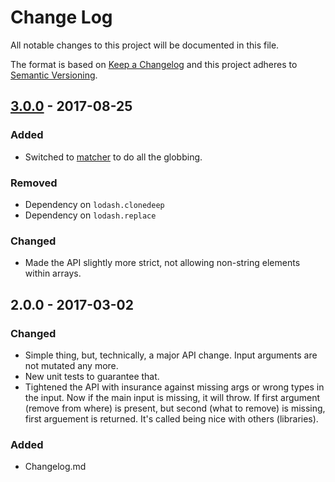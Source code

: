 # Change Log
All notable changes to this project will be documented in this file.

The format is based on [Keep a Changelog](http://keepachangelog.com/)
and this project adheres to [Semantic Versioning](http://semver.org/).

## [3.0.0] - 2017-08-25
### Added
- Switched to [matcher](https://github.com/sindresorhus/matcher/) to do all the globbing.
### Removed
- Dependency on `lodash.clonedeep`
- Dependency on `lodash.replace`
### Changed
- Made the API slightly more strict, not allowing non-string elements within arrays.

## 2.0.0 - 2017-03-02
### Changed
- Simple thing, but, technically, a major API change. Input arguments are not mutated any more.
- New unit tests to guarantee that.
- Tightened the API with insurance against missing args or wrong types in the input. Now if the main input is missing, it will throw. If first argument (remove from where) is present, but second (what to remove) is missing, first arguement is returned. It's called being nice with others (libraries).

### Added
- Changelog.md

[3.0.0]: https://github.com/codsen/array-pull-all-with-glob/compare/v2.0.0...v3.0.0
[2.0.0]: https://github.com/codsen/array-pull-all-with-glob/compare/v1.4.1...v2.0.0
